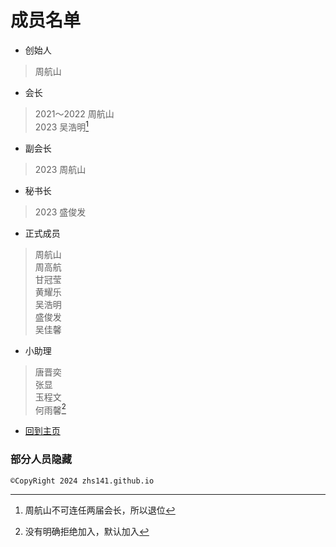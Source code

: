 # 成员名单
- 创始人  
 >周航山  
- 会长  
 >2021～2022 周航山  
 >2023 吴浩明[^1]  
- 副会长  
 >2023 周航山  
- 秘书长  
 >2023 盛俊发  
- 正式成员  
 >周航山  
 >周高航  
 >甘冠莹  
 >黄耀乐  
 >吴浩明  
 >盛俊发  
 >吴佳馨  
- 小助理  
 >唐晋奕  
 >张显  
 >玉程文  
 >何雨馨[^2]  
   
- [回到主页](https://zhs141.github.io/dsla)
### 部分人员隐藏  
[^1]: 周航山不可连任两届会长，所以退位
[^2]: 没有明确拒绝加入，默认加入
```
©CopyRight 2024 zhs141.github.io
```